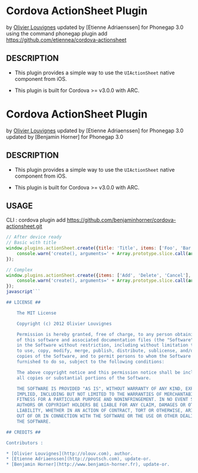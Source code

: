 # Cordova ActionSheet Plugin #
by [Olivier Louvignes](http://olouv.com)
updated by [Etienne Adriaenssen] for Phonegap 3.0 using the command phonegap plugin add https://github.com/etiennea/cordova-actionsheet

## DESCRIPTION ##

* This plugin provides a simple way to use the `UIActionSheet` native component from iOS.

* This plugin is built for Cordova >= v3.0.0 with ARC.

# Cordova ActionSheet Plugin #
by [Olivier Louvignes](http://olouv.com)
updated by [Etienne Adriaenssen] for Phonegap 3.0
updated by [Benjamin Horner] for Phonegap 3.0

## DESCRIPTION ##

* This plugin provides a simple way to use the `UIActionSheet` native component from iOS.

* This plugin is built for Cordova >= v3.0.0 with ARC.

## USAGE ##
CLI : cordova plugin add https://github.com/benjaminhorner/cordova-actionsheet.git

```javascript
// After device ready
// Basic with title
window.plugins.actionSheet.create({title: 'Title', items: ['Foo', 'Bar']}, function(buttonValue, buttonIndex) {
    console.warn('create(), arguments=' + Array.prototype.slice.call(arguments).join(', '));
});

// Complex
window.plugins.actionSheet.create({items: ['Add', 'Delete', 'Cancel'], destructiveButtonIndex: 1, cancelButtonIndex: 2}, function(buttonValue, buttonIndex) {
    console.warn('create(), arguments=' + Array.prototype.slice.call(arguments).join(', '));
});
javascript```

## LICENSE ##

    The MIT License

    Copyright (c) 2012 Olivier Louvignes

    Permission is hereby granted, free of charge, to any person obtaining a copy
    of this software and associated documentation files (the "Software"), to deal
    in the Software without restriction, including without limitation the rights
    to use, copy, modify, merge, publish, distribute, sublicense, and/or sell
    copies of the Software, and to permit persons to whom the Software is
    furnished to do so, subject to the following conditions:

    The above copyright notice and this permission notice shall be included in
    all copies or substantial portions of the Software.

    THE SOFTWARE IS PROVIDED "AS IS", WITHOUT WARRANTY OF ANY KIND, EXPRESS OR
    IMPLIED, INCLUDING BUT NOT LIMITED TO THE WARRANTIES OF MERCHANTABILITY,
    FITNESS FOR A PARTICULAR PURPOSE AND NONINFRINGEMENT. IN NO EVENT SHALL THE
    AUTHORS OR COPYRIGHT HOLDERS BE LIABLE FOR ANY CLAIM, DAMAGES OR OTHER
    LIABILITY, WHETHER IN AN ACTION OF CONTRACT, TORT OR OTHERWISE, ARISING FROM,
    OUT OF OR IN CONNECTION WITH THE SOFTWARE OR THE USE OR OTHER DEALINGS IN
    THE SOFTWARE.

## CREDITS ##

Contributors :

* [Olivier Louvignes](http://olouv.com), author.
* [Etienne Adriaenssen](http://poutsch.com), update-or.
* [Benjamin Horner](http://www.benjamin-horner.fr), update-or.
